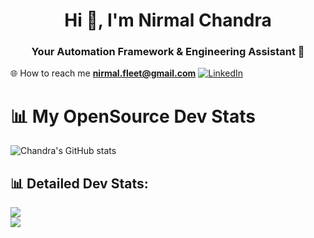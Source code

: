 <h1 align="center">Hi 👋, I'm Nirmal Chandra</h1>
<h3 align="center">Your Automation Framework & Engineering Assistant 💫</h3>

🌐 How to reach me **nirmal.fleet@gmail.com** [![LinkedIn](https://img.shields.io/badge/LinkedIn-%230077B5.svg?logo=linkedin&logoColor=white)](https://linkedin.com/in/ncnayak)

# 📊 My OpenSource Dev Stats
![Chandra's GitHub stats](https://github-readme-stats.vercel.app/api?include_all_commits=true&username=nirmalchandra&show_icons=true&theme=radical&hide_rank=true&hide=stars)

<!--
# 📊 My OpenSource DevOps/GitOps Stats
![Chandra's GitHub stats](https://github-readme-stats.vercel.app/api?include_all_commits=true&username=nirmalchandra&show_icons=true&theme=radical&hide_rank=true&hide=stars)
-->

## 📊 Detailed Dev Stats:
![](https://github-readme-streak-stats.herokuapp.com/?user=nirmalchandra&theme=vision-friendly-dark&hide_border=false)<br/>
![](https://github-readme-stats.vercel.app/api/top-langs/?username=nirmalchandra&theme=vision-friendly-dark&hide_border=false&include_all_commits=true&count_private=false&layout=compact)

<!--
## 📊 Detailed Ops Stats:
![](https://github-readme-streak-stats.herokuapp.com/?user=nirmalchandra&theme=vision-friendly-dark&hide_border=false)<br/>
![](https://github-readme-stats.vercel.app/api/top-langs/?username=nirmalchandra&theme=vision-friendly-dark&hide_border=false&include_all_commits=true&count_private=false&layout=compact)
-->

<!--
**nirmalchandra/nirmalchandra** is a ✨ _special_ ✨ repository because its `README.md` (this file) appears on your GitHub profile.

Here are some ideas to get you started:

- 🔭 I’m currently working on ...
- 🌱 I’m currently learning ...
- 👯 I’m looking to collaborate on ...
- 🤔 I’m looking for help with ...
- 💬 Ask me about ...
- 📫 How to reach me: ...
- 😄 Pronouns: ...
- ⚡ Fun fact: ...
-->
